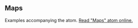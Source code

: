 ## Maps

Examples accompanying the atom.
[Read "Maps" atom online.](https://stepik.org/lesson/104338/step/1)
